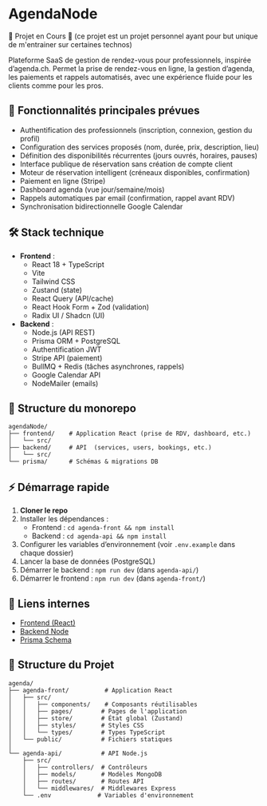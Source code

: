 # AgendaNode

🚧 Projet en Cours 🚧
(ce projet est un projet personnel ayant pour but unique de m'entrainer sur certaines technos)
 
Plateforme SaaS de gestion de rendez-vous pour professionnels, inspirée d’agenda.ch. Permet la prise de rendez-vous en ligne, la gestion d’agenda, les paiements et rappels automatisés, avec une expérience fluide pour les clients comme pour les pros.

## 🚀 Fonctionnalités principales prévues

- Authentification des professionnels (inscription, connexion, gestion du profil)
- Configuration des services proposés (nom, durée, prix, description, lieu)
- Définition des disponibilités récurrentes (jours ouvrés, horaires, pauses)
- Interface publique de réservation sans création de compte client
- Moteur de réservation intelligent (créneaux disponibles, confirmation)
- Paiement en ligne (Stripe)
- Dashboard agenda (vue jour/semaine/mois)
- Rappels automatiques par email (confirmation, rappel avant RDV)
- Synchronisation bidirectionnelle Google Calendar

## 🛠️ Stack technique

- **Frontend** :
  - React 18 + TypeScript
  - Vite
  - Tailwind CSS
  - Zustand (state)
  - React Query (API/cache)
  - React Hook Form + Zod (validation)
  - Radix UI / Shadcn (UI)
- **Backend** :
  - Node.js (API REST)
  - Prisma ORM + PostgreSQL
  - Authentification JWT
  - Stripe API (paiement)
  - BullMQ + Redis (tâches asynchrones, rappels)
  - Google Calendar API
  - NodeMailer (emails)

## 📁 Structure du monorepo

```
agendaNode/
├── frontend/    # Application React (prise de RDV, dashboard, etc.)
│   └── src/
├── backend/     # API  (services, users, bookings, etc.)
│   └── src/
└── prisma/      # Schémas & migrations DB
```

## ⚡ Démarrage rapide

1. **Cloner le repo**
2. Installer les dépendances :
   - Frontend : `cd agenda-front && npm install`
   - Backend : `cd agenda-api && npm install`
3. Configurer les variables d’environnement (voir `.env.example` dans chaque dossier)
4. Lancer la base de données (PostgreSQL)
5. Démarrer le backend : `npm run dev` (dans `agenda-api/`)
6. Démarrer le frontend : `npm run dev` (dans `agenda-front/`)

## 🔗 Liens internes

- [Frontend (React)](./agenda-front/README.md)
- [Backend Node](./agenda-api/README.md)
- [Prisma Schema](./prisma/schema.prisma)


## 📝 Structure du Projet

```
agenda/
├── agenda-front/          # Application React
│   ├── src/
│   │   ├── components/    # Composants réutilisables
│   │   ├── pages/        # Pages de l'application
│   │   ├── store/        # État global (Zustand)
│   │   ├── styles/       # Styles CSS
│   │   └── types/        # Types TypeScript
│   └── public/           # Fichiers statiques
│
└── agenda-api/           # API Node.js
    ├── src/
    │   ├── controllers/  # Contrôleurs
    │   ├── models/       # Modèles MongoDB
    │   ├── routes/       # Routes API
    │   └── middlewares/  # Middlewares Express
    └── .env             # Variables d'environnement
```


